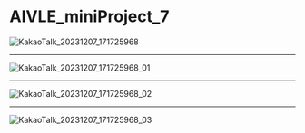 # AIVLE_miniProject_7
![KakaoTalk_20231207_171725968](https://github.com/6eom9eun/AIVLE_miniProject_7/assets/104510730/22785714-8827-4840-9858-59639897557f)

---

![KakaoTalk_20231207_171725968_01](https://github.com/6eom9eun/AIVLE_miniProject_7/assets/104510730/97d63f9b-ef1c-40c8-9b6b-7bc0a1e63d9b)

---

![KakaoTalk_20231207_171725968_02](https://github.com/6eom9eun/AIVLE_miniProject_7/assets/104510730/b15ba10b-dcbf-4fba-a77b-647163de2e28)

---

![KakaoTalk_20231207_171725968_03](https://github.com/6eom9eun/AIVLE_miniProject_7/assets/104510730/32d13fbd-2966-411d-b6ab-48c543b92bec)



